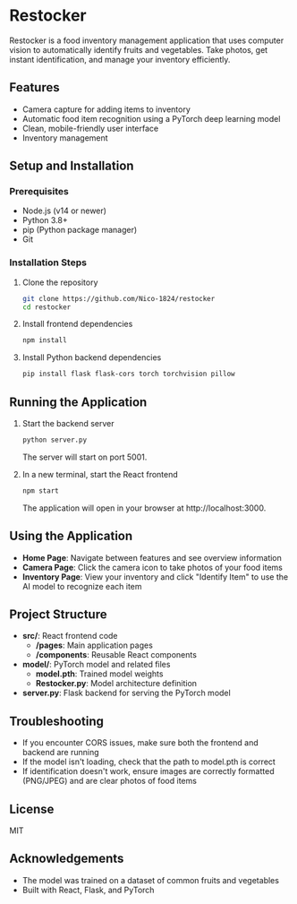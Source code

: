 # Restocker

Restocker is a food inventory management application that uses computer vision to automatically identify fruits and vegetables. Take photos, get instant identification, and manage your inventory efficiently.

## Features

- Camera capture for adding items to inventory
- Automatic food item recognition using a PyTorch deep learning model
- Clean, mobile-friendly user interface
- Inventory management

## Setup and Installation

### Prerequisites

- Node.js (v14 or newer)
- Python 3.8+
- pip (Python package manager)
- Git

### Installation Steps

1. Clone the repository
   ```bash
   git clone https://github.com/Nico-1824/restocker
   cd restocker
   ```

2. Install frontend dependencies
   ```bash
   npm install
   ```

3. Install Python backend dependencies
   ```bash
   pip install flask flask-cors torch torchvision pillow
   ```

## Running the Application

1. Start the backend server
   ```bash
   python server.py
   ```
   The server will start on port 5001.

2. In a new terminal, start the React frontend
   ```bash
   npm start
   ```
   The application will open in your browser at http://localhost:3000.

## Using the Application

- **Home Page**: Navigate between features and see overview information
- **Camera Page**: Click the camera icon to take photos of your food items
- **Inventory Page**: View your inventory and click "Identify Item" to use the AI model to recognize each item

## Project Structure

- **src/**: React frontend code
  - **/pages**: Main application pages
  - **/components**: Reusable React components
- **model/**: PyTorch model and related files
  - **model.pth**: Trained model weights
  - **Restocker.py**: Model architecture definition
- **server.py**: Flask backend for serving the PyTorch model

## Troubleshooting

- If you encounter CORS issues, make sure both the frontend and backend are running
- If the model isn't loading, check that the path to model.pth is correct
- If identification doesn't work, ensure images are correctly formatted (PNG/JPEG) and are clear photos of food items

## License

MIT

## Acknowledgements

- The model was trained on a dataset of common fruits and vegetables
- Built with React, Flask, and PyTorch